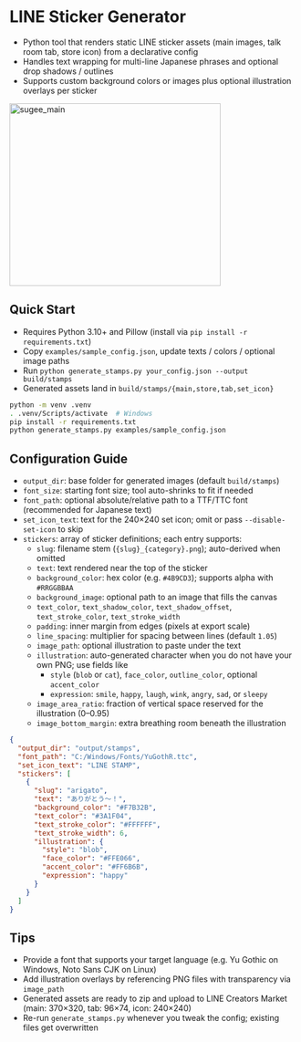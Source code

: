 # LINE Sticker Generator
- Python tool that renders static LINE sticker assets (main images, talk room tab, store icon) from a declarative config
- Handles text wrapping for multi-line Japanese phrases and optional drop shadows / outlines
- Supports custom background colors or images plus optional illustration overlays per sticker

<img width="370" height="320" alt="sugee_main" src="https://github.com/user-attachments/assets/d7b72cd6-1a2a-45c5-b67d-1b421f57bdd3" />


## Quick Start
- Requires Python 3.10+ and Pillow (install via `pip install -r requirements.txt`)
- Copy `examples/sample_config.json`, update texts / colors / optional image paths
- Run `python generate_stamps.py your_config.json --output build/stamps`
- Generated assets land in `build/stamps/{main,store,tab,set_icon}`

```bash
python -m venv .venv
. .venv/Scripts/activate  # Windows
pip install -r requirements.txt
python generate_stamps.py examples/sample_config.json
```

## Configuration Guide
- `output_dir`: base folder for generated images (default `build/stamps`)
- `font_size`: starting font size; tool auto-shrinks to fit if needed
- `font_path`: optional absolute/relative path to a TTF/TTC font (recommended for Japanese text)
- `set_icon_text`: text for the 240×240 set icon; omit or pass `--disable-set-icon` to skip
- `stickers`: array of sticker definitions; each entry supports:
  - `slug`: filename stem (`{slug}_{category}.png`); auto-derived when omitted
  - `text`: text rendered near the top of the sticker
  - `background_color`: hex color (e.g. `#4B9CD3`); supports alpha with `#RRGGBBAA`
  - `background_image`: optional path to an image that fills the canvas
  - `text_color`, `text_shadow_color`, `text_shadow_offset`, `text_stroke_color`, `text_stroke_width`
  - `padding`: inner margin from edges (pixels at export scale)
  - `line_spacing`: multiplier for spacing between lines (default `1.05`)
  - `image_path`: optional illustration to paste under the text
  - `illustration`: auto-generated character when you do not have your own PNG; use fields like
    - `style` (`blob` or `cat`), `face_color`, `outline_color`, optional `accent_color`
    - `expression`: `smile`, `happy`, `laugh`, `wink`, `angry`, `sad`, or `sleepy`
  - `image_area_ratio`: fraction of vertical space reserved for the illustration (0–0.95)
  - `image_bottom_margin`: extra breathing room beneath the illustration

```json
{
  "output_dir": "output/stamps",
  "font_path": "C:/Windows/Fonts/YuGothR.ttc",
  "set_icon_text": "LINE STAMP",
  "stickers": [
    {
      "slug": "arigato",
      "text": "ありがとう〜！",
      "background_color": "#F7B32B",
      "text_color": "#3A1F04",
      "text_stroke_color": "#FFFFFF",
      "text_stroke_width": 6,
      "illustration": {
        "style": "blob",
        "face_color": "#FFE066",
        "accent_color": "#FF6B6B",
        "expression": "happy"
      }
    }
  ]
}
```

## Tips
- Provide a font that supports your target language (e.g. Yu Gothic on Windows, Noto Sans CJK on Linux)
- Add illustration overlays by referencing PNG files with transparency via `image_path`
- Generated assets are ready to zip and upload to LINE Creators Market (main: 370×320, tab: 96×74, icon: 240×240)
- Re-run `generate_stamps.py` whenever you tweak the config; existing files get overwritten
